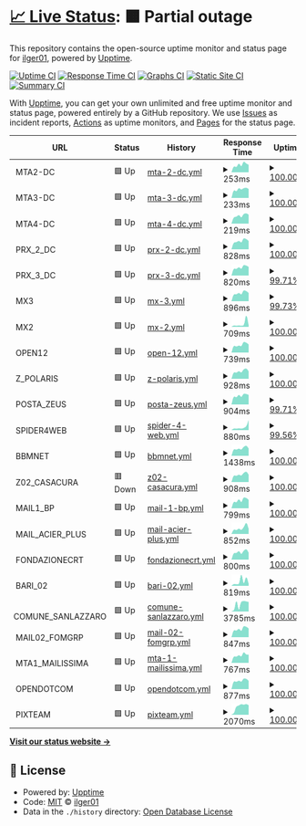 # [📈 Live Status](https://ilger01.github.io/Uptime): <!--live status--> **🟧 Partial outage**

This repository contains the open-source uptime monitor and status page for [ilger01](https://ilger01.github.io/Uptime), powered by [Upptime](https://github.com/upptime/upptime).

[![Uptime CI](https://github.com/ilger01/Uptime/workflows/Uptime%20CI/badge.svg)](https://github.com/ilger01/Uptime/actions?query=workflow%3A%22Uptime+CI%22)
[![Response Time CI](https://github.com/ilger01/Uptime/workflows/Response%20Time%20CI/badge.svg)](https://github.com/ilger01/Uptime/actions?query=workflow%3A%22Response+Time+CI%22)
[![Graphs CI](https://github.com/ilger01/Uptime/workflows/Graphs%20CI/badge.svg)](https://github.com/ilger01/Uptime/actions?query=workflow%3A%22Graphs+CI%22)
[![Static Site CI](https://github.com/ilger01/Uptime/workflows/Static%20Site%20CI/badge.svg)](https://github.com/ilger01/Uptime/actions?query=workflow%3A%22Static+Site+CI%22)
[![Summary CI](https://github.com/ilger01/Uptime/workflows/Summary%20CI/badge.svg)](https://github.com/ilger01/Uptime/actions?query=workflow%3A%22Summary+CI%22)

With [Upptime](https://upptime.js.org), you can get your own unlimited and free uptime monitor and status page, powered entirely by a GitHub repository. We use [Issues](https://github.com/ilger01/Uptime/issues) as incident reports, [Actions](https://github.com/ilger01/Uptime/actions) as uptime monitors, and [Pages](https://ilger01.github.io/Uptime) for the status page.

<!--start: status pages-->
<!-- This summary is generated by Upptime (https://github.com/upptime/upptime) -->
<!-- Do not edit this manually, your changes will be overwritten -->
<!-- prettier-ignore -->
| URL | Status | History | Response Time | Uptime |
| --- | ------ | ------- | ------------- | ------ |
| <img alt="" src="https://icons.duckduckgo.com/ip3/null.ico" height="13"> MTA2-DC | 🟩 Up | [mta-2-dc.yml](https://github.com/ilger01/Uptime/commits/HEAD/history/mta-2-dc.yml) | <details><summary><img alt="Response time graph" src="./graphs/mta-2-dc/response-time-week.png" height="20"> 253ms</summary><br><a href="https://ilger01.github.io/Uptime/history/mta-2-dc"><img alt="Response time 254" src="https://img.shields.io/endpoint?url=https%3A%2F%2Fraw.githubusercontent.com%2Filger01%2FUptime%2FHEAD%2Fapi%2Fmta-2-dc%2Fresponse-time.json"></a><br><a href="https://ilger01.github.io/Uptime/history/mta-2-dc"><img alt="24-hour response time 279" src="https://img.shields.io/endpoint?url=https%3A%2F%2Fraw.githubusercontent.com%2Filger01%2FUptime%2FHEAD%2Fapi%2Fmta-2-dc%2Fresponse-time-day.json"></a><br><a href="https://ilger01.github.io/Uptime/history/mta-2-dc"><img alt="7-day response time 253" src="https://img.shields.io/endpoint?url=https%3A%2F%2Fraw.githubusercontent.com%2Filger01%2FUptime%2FHEAD%2Fapi%2Fmta-2-dc%2Fresponse-time-week.json"></a><br><a href="https://ilger01.github.io/Uptime/history/mta-2-dc"><img alt="30-day response time 254" src="https://img.shields.io/endpoint?url=https%3A%2F%2Fraw.githubusercontent.com%2Filger01%2FUptime%2FHEAD%2Fapi%2Fmta-2-dc%2Fresponse-time-month.json"></a><br><a href="https://ilger01.github.io/Uptime/history/mta-2-dc"><img alt="1-year response time 254" src="https://img.shields.io/endpoint?url=https%3A%2F%2Fraw.githubusercontent.com%2Filger01%2FUptime%2FHEAD%2Fapi%2Fmta-2-dc%2Fresponse-time-year.json"></a></details> | <details><summary><a href="https://ilger01.github.io/Uptime/history/mta-2-dc">100.00%</a></summary><a href="https://ilger01.github.io/Uptime/history/mta-2-dc"><img alt="All-time uptime 100.00%" src="https://img.shields.io/endpoint?url=https%3A%2F%2Fraw.githubusercontent.com%2Filger01%2FUptime%2FHEAD%2Fapi%2Fmta-2-dc%2Fuptime.json"></a><br><a href="https://ilger01.github.io/Uptime/history/mta-2-dc"><img alt="24-hour uptime 100.00%" src="https://img.shields.io/endpoint?url=https%3A%2F%2Fraw.githubusercontent.com%2Filger01%2FUptime%2FHEAD%2Fapi%2Fmta-2-dc%2Fuptime-day.json"></a><br><a href="https://ilger01.github.io/Uptime/history/mta-2-dc"><img alt="7-day uptime 100.00%" src="https://img.shields.io/endpoint?url=https%3A%2F%2Fraw.githubusercontent.com%2Filger01%2FUptime%2FHEAD%2Fapi%2Fmta-2-dc%2Fuptime-week.json"></a><br><a href="https://ilger01.github.io/Uptime/history/mta-2-dc"><img alt="30-day uptime 100.00%" src="https://img.shields.io/endpoint?url=https%3A%2F%2Fraw.githubusercontent.com%2Filger01%2FUptime%2FHEAD%2Fapi%2Fmta-2-dc%2Fuptime-month.json"></a><br><a href="https://ilger01.github.io/Uptime/history/mta-2-dc"><img alt="1-year uptime 100.00%" src="https://img.shields.io/endpoint?url=https%3A%2F%2Fraw.githubusercontent.com%2Filger01%2FUptime%2FHEAD%2Fapi%2Fmta-2-dc%2Fuptime-year.json"></a></details>
| <img alt="" src="https://icons.duckduckgo.com/ip3/null.ico" height="13"> MTA3-DC | 🟩 Up | [mta-3-dc.yml](https://github.com/ilger01/Uptime/commits/HEAD/history/mta-3-dc.yml) | <details><summary><img alt="Response time graph" src="./graphs/mta-3-dc/response-time-week.png" height="20"> 233ms</summary><br><a href="https://ilger01.github.io/Uptime/history/mta-3-dc"><img alt="Response time 245" src="https://img.shields.io/endpoint?url=https%3A%2F%2Fraw.githubusercontent.com%2Filger01%2FUptime%2FHEAD%2Fapi%2Fmta-3-dc%2Fresponse-time.json"></a><br><a href="https://ilger01.github.io/Uptime/history/mta-3-dc"><img alt="24-hour response time 267" src="https://img.shields.io/endpoint?url=https%3A%2F%2Fraw.githubusercontent.com%2Filger01%2FUptime%2FHEAD%2Fapi%2Fmta-3-dc%2Fresponse-time-day.json"></a><br><a href="https://ilger01.github.io/Uptime/history/mta-3-dc"><img alt="7-day response time 233" src="https://img.shields.io/endpoint?url=https%3A%2F%2Fraw.githubusercontent.com%2Filger01%2FUptime%2FHEAD%2Fapi%2Fmta-3-dc%2Fresponse-time-week.json"></a><br><a href="https://ilger01.github.io/Uptime/history/mta-3-dc"><img alt="30-day response time 245" src="https://img.shields.io/endpoint?url=https%3A%2F%2Fraw.githubusercontent.com%2Filger01%2FUptime%2FHEAD%2Fapi%2Fmta-3-dc%2Fresponse-time-month.json"></a><br><a href="https://ilger01.github.io/Uptime/history/mta-3-dc"><img alt="1-year response time 245" src="https://img.shields.io/endpoint?url=https%3A%2F%2Fraw.githubusercontent.com%2Filger01%2FUptime%2FHEAD%2Fapi%2Fmta-3-dc%2Fresponse-time-year.json"></a></details> | <details><summary><a href="https://ilger01.github.io/Uptime/history/mta-3-dc">100.00%</a></summary><a href="https://ilger01.github.io/Uptime/history/mta-3-dc"><img alt="All-time uptime 100.00%" src="https://img.shields.io/endpoint?url=https%3A%2F%2Fraw.githubusercontent.com%2Filger01%2FUptime%2FHEAD%2Fapi%2Fmta-3-dc%2Fuptime.json"></a><br><a href="https://ilger01.github.io/Uptime/history/mta-3-dc"><img alt="24-hour uptime 100.00%" src="https://img.shields.io/endpoint?url=https%3A%2F%2Fraw.githubusercontent.com%2Filger01%2FUptime%2FHEAD%2Fapi%2Fmta-3-dc%2Fuptime-day.json"></a><br><a href="https://ilger01.github.io/Uptime/history/mta-3-dc"><img alt="7-day uptime 100.00%" src="https://img.shields.io/endpoint?url=https%3A%2F%2Fraw.githubusercontent.com%2Filger01%2FUptime%2FHEAD%2Fapi%2Fmta-3-dc%2Fuptime-week.json"></a><br><a href="https://ilger01.github.io/Uptime/history/mta-3-dc"><img alt="30-day uptime 100.00%" src="https://img.shields.io/endpoint?url=https%3A%2F%2Fraw.githubusercontent.com%2Filger01%2FUptime%2FHEAD%2Fapi%2Fmta-3-dc%2Fuptime-month.json"></a><br><a href="https://ilger01.github.io/Uptime/history/mta-3-dc"><img alt="1-year uptime 100.00%" src="https://img.shields.io/endpoint?url=https%3A%2F%2Fraw.githubusercontent.com%2Filger01%2FUptime%2FHEAD%2Fapi%2Fmta-3-dc%2Fuptime-year.json"></a></details>
| <img alt="" src="https://icons.duckduckgo.com/ip3/null.ico" height="13"> MTA4-DC | 🟩 Up | [mta-4-dc.yml](https://github.com/ilger01/Uptime/commits/HEAD/history/mta-4-dc.yml) | <details><summary><img alt="Response time graph" src="./graphs/mta-4-dc/response-time-week.png" height="20"> 219ms</summary><br><a href="https://ilger01.github.io/Uptime/history/mta-4-dc"><img alt="Response time 228" src="https://img.shields.io/endpoint?url=https%3A%2F%2Fraw.githubusercontent.com%2Filger01%2FUptime%2FHEAD%2Fapi%2Fmta-4-dc%2Fresponse-time.json"></a><br><a href="https://ilger01.github.io/Uptime/history/mta-4-dc"><img alt="24-hour response time 223" src="https://img.shields.io/endpoint?url=https%3A%2F%2Fraw.githubusercontent.com%2Filger01%2FUptime%2FHEAD%2Fapi%2Fmta-4-dc%2Fresponse-time-day.json"></a><br><a href="https://ilger01.github.io/Uptime/history/mta-4-dc"><img alt="7-day response time 219" src="https://img.shields.io/endpoint?url=https%3A%2F%2Fraw.githubusercontent.com%2Filger01%2FUptime%2FHEAD%2Fapi%2Fmta-4-dc%2Fresponse-time-week.json"></a><br><a href="https://ilger01.github.io/Uptime/history/mta-4-dc"><img alt="30-day response time 228" src="https://img.shields.io/endpoint?url=https%3A%2F%2Fraw.githubusercontent.com%2Filger01%2FUptime%2FHEAD%2Fapi%2Fmta-4-dc%2Fresponse-time-month.json"></a><br><a href="https://ilger01.github.io/Uptime/history/mta-4-dc"><img alt="1-year response time 228" src="https://img.shields.io/endpoint?url=https%3A%2F%2Fraw.githubusercontent.com%2Filger01%2FUptime%2FHEAD%2Fapi%2Fmta-4-dc%2Fresponse-time-year.json"></a></details> | <details><summary><a href="https://ilger01.github.io/Uptime/history/mta-4-dc">100.00%</a></summary><a href="https://ilger01.github.io/Uptime/history/mta-4-dc"><img alt="All-time uptime 100.00%" src="https://img.shields.io/endpoint?url=https%3A%2F%2Fraw.githubusercontent.com%2Filger01%2FUptime%2FHEAD%2Fapi%2Fmta-4-dc%2Fuptime.json"></a><br><a href="https://ilger01.github.io/Uptime/history/mta-4-dc"><img alt="24-hour uptime 100.00%" src="https://img.shields.io/endpoint?url=https%3A%2F%2Fraw.githubusercontent.com%2Filger01%2FUptime%2FHEAD%2Fapi%2Fmta-4-dc%2Fuptime-day.json"></a><br><a href="https://ilger01.github.io/Uptime/history/mta-4-dc"><img alt="7-day uptime 100.00%" src="https://img.shields.io/endpoint?url=https%3A%2F%2Fraw.githubusercontent.com%2Filger01%2FUptime%2FHEAD%2Fapi%2Fmta-4-dc%2Fuptime-week.json"></a><br><a href="https://ilger01.github.io/Uptime/history/mta-4-dc"><img alt="30-day uptime 100.00%" src="https://img.shields.io/endpoint?url=https%3A%2F%2Fraw.githubusercontent.com%2Filger01%2FUptime%2FHEAD%2Fapi%2Fmta-4-dc%2Fuptime-month.json"></a><br><a href="https://ilger01.github.io/Uptime/history/mta-4-dc"><img alt="1-year uptime 100.00%" src="https://img.shields.io/endpoint?url=https%3A%2F%2Fraw.githubusercontent.com%2Filger01%2FUptime%2FHEAD%2Fapi%2Fmta-4-dc%2Fuptime-year.json"></a></details>
| <img alt="" src="https://icons.duckduckgo.com/ip3/null.ico" height="13"> PRX_2_DC | 🟩 Up | [prx-2-dc.yml](https://github.com/ilger01/Uptime/commits/HEAD/history/prx-2-dc.yml) | <details><summary><img alt="Response time graph" src="./graphs/prx-2-dc/response-time-week.png" height="20"> 828ms</summary><br><a href="https://ilger01.github.io/Uptime/history/prx-2-dc"><img alt="Response time 835" src="https://img.shields.io/endpoint?url=https%3A%2F%2Fraw.githubusercontent.com%2Filger01%2FUptime%2FHEAD%2Fapi%2Fprx-2-dc%2Fresponse-time.json"></a><br><a href="https://ilger01.github.io/Uptime/history/prx-2-dc"><img alt="24-hour response time 848" src="https://img.shields.io/endpoint?url=https%3A%2F%2Fraw.githubusercontent.com%2Filger01%2FUptime%2FHEAD%2Fapi%2Fprx-2-dc%2Fresponse-time-day.json"></a><br><a href="https://ilger01.github.io/Uptime/history/prx-2-dc"><img alt="7-day response time 828" src="https://img.shields.io/endpoint?url=https%3A%2F%2Fraw.githubusercontent.com%2Filger01%2FUptime%2FHEAD%2Fapi%2Fprx-2-dc%2Fresponse-time-week.json"></a><br><a href="https://ilger01.github.io/Uptime/history/prx-2-dc"><img alt="30-day response time 835" src="https://img.shields.io/endpoint?url=https%3A%2F%2Fraw.githubusercontent.com%2Filger01%2FUptime%2FHEAD%2Fapi%2Fprx-2-dc%2Fresponse-time-month.json"></a><br><a href="https://ilger01.github.io/Uptime/history/prx-2-dc"><img alt="1-year response time 835" src="https://img.shields.io/endpoint?url=https%3A%2F%2Fraw.githubusercontent.com%2Filger01%2FUptime%2FHEAD%2Fapi%2Fprx-2-dc%2Fresponse-time-year.json"></a></details> | <details><summary><a href="https://ilger01.github.io/Uptime/history/prx-2-dc">100.00%</a></summary><a href="https://ilger01.github.io/Uptime/history/prx-2-dc"><img alt="All-time uptime 100.00%" src="https://img.shields.io/endpoint?url=https%3A%2F%2Fraw.githubusercontent.com%2Filger01%2FUptime%2FHEAD%2Fapi%2Fprx-2-dc%2Fuptime.json"></a><br><a href="https://ilger01.github.io/Uptime/history/prx-2-dc"><img alt="24-hour uptime 100.00%" src="https://img.shields.io/endpoint?url=https%3A%2F%2Fraw.githubusercontent.com%2Filger01%2FUptime%2FHEAD%2Fapi%2Fprx-2-dc%2Fuptime-day.json"></a><br><a href="https://ilger01.github.io/Uptime/history/prx-2-dc"><img alt="7-day uptime 100.00%" src="https://img.shields.io/endpoint?url=https%3A%2F%2Fraw.githubusercontent.com%2Filger01%2FUptime%2FHEAD%2Fapi%2Fprx-2-dc%2Fuptime-week.json"></a><br><a href="https://ilger01.github.io/Uptime/history/prx-2-dc"><img alt="30-day uptime 100.00%" src="https://img.shields.io/endpoint?url=https%3A%2F%2Fraw.githubusercontent.com%2Filger01%2FUptime%2FHEAD%2Fapi%2Fprx-2-dc%2Fuptime-month.json"></a><br><a href="https://ilger01.github.io/Uptime/history/prx-2-dc"><img alt="1-year uptime 100.00%" src="https://img.shields.io/endpoint?url=https%3A%2F%2Fraw.githubusercontent.com%2Filger01%2FUptime%2FHEAD%2Fapi%2Fprx-2-dc%2Fuptime-year.json"></a></details>
| <img alt="" src="https://icons.duckduckgo.com/ip3/null.ico" height="13"> PRX_3_DC | 🟩 Up | [prx-3-dc.yml](https://github.com/ilger01/Uptime/commits/HEAD/history/prx-3-dc.yml) | <details><summary><img alt="Response time graph" src="./graphs/prx-3-dc/response-time-week.png" height="20"> 820ms</summary><br><a href="https://ilger01.github.io/Uptime/history/prx-3-dc"><img alt="Response time 824" src="https://img.shields.io/endpoint?url=https%3A%2F%2Fraw.githubusercontent.com%2Filger01%2FUptime%2FHEAD%2Fapi%2Fprx-3-dc%2Fresponse-time.json"></a><br><a href="https://ilger01.github.io/Uptime/history/prx-3-dc"><img alt="24-hour response time 843" src="https://img.shields.io/endpoint?url=https%3A%2F%2Fraw.githubusercontent.com%2Filger01%2FUptime%2FHEAD%2Fapi%2Fprx-3-dc%2Fresponse-time-day.json"></a><br><a href="https://ilger01.github.io/Uptime/history/prx-3-dc"><img alt="7-day response time 820" src="https://img.shields.io/endpoint?url=https%3A%2F%2Fraw.githubusercontent.com%2Filger01%2FUptime%2FHEAD%2Fapi%2Fprx-3-dc%2Fresponse-time-week.json"></a><br><a href="https://ilger01.github.io/Uptime/history/prx-3-dc"><img alt="30-day response time 824" src="https://img.shields.io/endpoint?url=https%3A%2F%2Fraw.githubusercontent.com%2Filger01%2FUptime%2FHEAD%2Fapi%2Fprx-3-dc%2Fresponse-time-month.json"></a><br><a href="https://ilger01.github.io/Uptime/history/prx-3-dc"><img alt="1-year response time 824" src="https://img.shields.io/endpoint?url=https%3A%2F%2Fraw.githubusercontent.com%2Filger01%2FUptime%2FHEAD%2Fapi%2Fprx-3-dc%2Fresponse-time-year.json"></a></details> | <details><summary><a href="https://ilger01.github.io/Uptime/history/prx-3-dc">99.71%</a></summary><a href="https://ilger01.github.io/Uptime/history/prx-3-dc"><img alt="All-time uptime 99.77%" src="https://img.shields.io/endpoint?url=https%3A%2F%2Fraw.githubusercontent.com%2Filger01%2FUptime%2FHEAD%2Fapi%2Fprx-3-dc%2Fuptime.json"></a><br><a href="https://ilger01.github.io/Uptime/history/prx-3-dc"><img alt="24-hour uptime 100.00%" src="https://img.shields.io/endpoint?url=https%3A%2F%2Fraw.githubusercontent.com%2Filger01%2FUptime%2FHEAD%2Fapi%2Fprx-3-dc%2Fuptime-day.json"></a><br><a href="https://ilger01.github.io/Uptime/history/prx-3-dc"><img alt="7-day uptime 99.71%" src="https://img.shields.io/endpoint?url=https%3A%2F%2Fraw.githubusercontent.com%2Filger01%2FUptime%2FHEAD%2Fapi%2Fprx-3-dc%2Fuptime-week.json"></a><br><a href="https://ilger01.github.io/Uptime/history/prx-3-dc"><img alt="30-day uptime 99.77%" src="https://img.shields.io/endpoint?url=https%3A%2F%2Fraw.githubusercontent.com%2Filger01%2FUptime%2FHEAD%2Fapi%2Fprx-3-dc%2Fuptime-month.json"></a><br><a href="https://ilger01.github.io/Uptime/history/prx-3-dc"><img alt="1-year uptime 99.77%" src="https://img.shields.io/endpoint?url=https%3A%2F%2Fraw.githubusercontent.com%2Filger01%2FUptime%2FHEAD%2Fapi%2Fprx-3-dc%2Fuptime-year.json"></a></details>
| <img alt="" src="https://icons.duckduckgo.com/ip3/null.ico" height="13"> MX3 | 🟩 Up | [mx-3.yml](https://github.com/ilger01/Uptime/commits/HEAD/history/mx-3.yml) | <details><summary><img alt="Response time graph" src="./graphs/mx-3/response-time-week.png" height="20"> 896ms</summary><br><a href="https://ilger01.github.io/Uptime/history/mx-3"><img alt="Response time 864" src="https://img.shields.io/endpoint?url=https%3A%2F%2Fraw.githubusercontent.com%2Filger01%2FUptime%2FHEAD%2Fapi%2Fmx-3%2Fresponse-time.json"></a><br><a href="https://ilger01.github.io/Uptime/history/mx-3"><img alt="24-hour response time 864" src="https://img.shields.io/endpoint?url=https%3A%2F%2Fraw.githubusercontent.com%2Filger01%2FUptime%2FHEAD%2Fapi%2Fmx-3%2Fresponse-time-day.json"></a><br><a href="https://ilger01.github.io/Uptime/history/mx-3"><img alt="7-day response time 896" src="https://img.shields.io/endpoint?url=https%3A%2F%2Fraw.githubusercontent.com%2Filger01%2FUptime%2FHEAD%2Fapi%2Fmx-3%2Fresponse-time-week.json"></a><br><a href="https://ilger01.github.io/Uptime/history/mx-3"><img alt="30-day response time 864" src="https://img.shields.io/endpoint?url=https%3A%2F%2Fraw.githubusercontent.com%2Filger01%2FUptime%2FHEAD%2Fapi%2Fmx-3%2Fresponse-time-month.json"></a><br><a href="https://ilger01.github.io/Uptime/history/mx-3"><img alt="1-year response time 864" src="https://img.shields.io/endpoint?url=https%3A%2F%2Fraw.githubusercontent.com%2Filger01%2FUptime%2FHEAD%2Fapi%2Fmx-3%2Fresponse-time-year.json"></a></details> | <details><summary><a href="https://ilger01.github.io/Uptime/history/mx-3">99.73%</a></summary><a href="https://ilger01.github.io/Uptime/history/mx-3"><img alt="All-time uptime 99.78%" src="https://img.shields.io/endpoint?url=https%3A%2F%2Fraw.githubusercontent.com%2Filger01%2FUptime%2FHEAD%2Fapi%2Fmx-3%2Fuptime.json"></a><br><a href="https://ilger01.github.io/Uptime/history/mx-3"><img alt="24-hour uptime 100.00%" src="https://img.shields.io/endpoint?url=https%3A%2F%2Fraw.githubusercontent.com%2Filger01%2FUptime%2FHEAD%2Fapi%2Fmx-3%2Fuptime-day.json"></a><br><a href="https://ilger01.github.io/Uptime/history/mx-3"><img alt="7-day uptime 99.73%" src="https://img.shields.io/endpoint?url=https%3A%2F%2Fraw.githubusercontent.com%2Filger01%2FUptime%2FHEAD%2Fapi%2Fmx-3%2Fuptime-week.json"></a><br><a href="https://ilger01.github.io/Uptime/history/mx-3"><img alt="30-day uptime 99.78%" src="https://img.shields.io/endpoint?url=https%3A%2F%2Fraw.githubusercontent.com%2Filger01%2FUptime%2FHEAD%2Fapi%2Fmx-3%2Fuptime-month.json"></a><br><a href="https://ilger01.github.io/Uptime/history/mx-3"><img alt="1-year uptime 99.78%" src="https://img.shields.io/endpoint?url=https%3A%2F%2Fraw.githubusercontent.com%2Filger01%2FUptime%2FHEAD%2Fapi%2Fmx-3%2Fuptime-year.json"></a></details>
| <img alt="" src="https://icons.duckduckgo.com/ip3/null.ico" height="13"> MX2 | 🟩 Up | [mx-2.yml](https://github.com/ilger01/Uptime/commits/HEAD/history/mx-2.yml) | <details><summary><img alt="Response time graph" src="./graphs/mx-2/response-time-week.png" height="20"> 709ms</summary><br><a href="https://ilger01.github.io/Uptime/history/mx-2"><img alt="Response time 1018" src="https://img.shields.io/endpoint?url=https%3A%2F%2Fraw.githubusercontent.com%2Filger01%2FUptime%2FHEAD%2Fapi%2Fmx-2%2Fresponse-time.json"></a><br><a href="https://ilger01.github.io/Uptime/history/mx-2"><img alt="24-hour response time 682" src="https://img.shields.io/endpoint?url=https%3A%2F%2Fraw.githubusercontent.com%2Filger01%2FUptime%2FHEAD%2Fapi%2Fmx-2%2Fresponse-time-day.json"></a><br><a href="https://ilger01.github.io/Uptime/history/mx-2"><img alt="7-day response time 709" src="https://img.shields.io/endpoint?url=https%3A%2F%2Fraw.githubusercontent.com%2Filger01%2FUptime%2FHEAD%2Fapi%2Fmx-2%2Fresponse-time-week.json"></a><br><a href="https://ilger01.github.io/Uptime/history/mx-2"><img alt="30-day response time 1018" src="https://img.shields.io/endpoint?url=https%3A%2F%2Fraw.githubusercontent.com%2Filger01%2FUptime%2FHEAD%2Fapi%2Fmx-2%2Fresponse-time-month.json"></a><br><a href="https://ilger01.github.io/Uptime/history/mx-2"><img alt="1-year response time 1018" src="https://img.shields.io/endpoint?url=https%3A%2F%2Fraw.githubusercontent.com%2Filger01%2FUptime%2FHEAD%2Fapi%2Fmx-2%2Fresponse-time-year.json"></a></details> | <details><summary><a href="https://ilger01.github.io/Uptime/history/mx-2">100.00%</a></summary><a href="https://ilger01.github.io/Uptime/history/mx-2"><img alt="All-time uptime 100.00%" src="https://img.shields.io/endpoint?url=https%3A%2F%2Fraw.githubusercontent.com%2Filger01%2FUptime%2FHEAD%2Fapi%2Fmx-2%2Fuptime.json"></a><br><a href="https://ilger01.github.io/Uptime/history/mx-2"><img alt="24-hour uptime 100.00%" src="https://img.shields.io/endpoint?url=https%3A%2F%2Fraw.githubusercontent.com%2Filger01%2FUptime%2FHEAD%2Fapi%2Fmx-2%2Fuptime-day.json"></a><br><a href="https://ilger01.github.io/Uptime/history/mx-2"><img alt="7-day uptime 100.00%" src="https://img.shields.io/endpoint?url=https%3A%2F%2Fraw.githubusercontent.com%2Filger01%2FUptime%2FHEAD%2Fapi%2Fmx-2%2Fuptime-week.json"></a><br><a href="https://ilger01.github.io/Uptime/history/mx-2"><img alt="30-day uptime 100.00%" src="https://img.shields.io/endpoint?url=https%3A%2F%2Fraw.githubusercontent.com%2Filger01%2FUptime%2FHEAD%2Fapi%2Fmx-2%2Fuptime-month.json"></a><br><a href="https://ilger01.github.io/Uptime/history/mx-2"><img alt="1-year uptime 100.00%" src="https://img.shields.io/endpoint?url=https%3A%2F%2Fraw.githubusercontent.com%2Filger01%2FUptime%2FHEAD%2Fapi%2Fmx-2%2Fuptime-year.json"></a></details>
| <img alt="" src="https://icons.duckduckgo.com/ip3/null.ico" height="13"> OPEN12 | 🟩 Up | [open-12.yml](https://github.com/ilger01/Uptime/commits/HEAD/history/open-12.yml) | <details><summary><img alt="Response time graph" src="./graphs/open-12/response-time-week.png" height="20"> 739ms</summary><br><a href="https://ilger01.github.io/Uptime/history/open-12"><img alt="Response time 759" src="https://img.shields.io/endpoint?url=https%3A%2F%2Fraw.githubusercontent.com%2Filger01%2FUptime%2FHEAD%2Fapi%2Fopen-12%2Fresponse-time.json"></a><br><a href="https://ilger01.github.io/Uptime/history/open-12"><img alt="24-hour response time 863" src="https://img.shields.io/endpoint?url=https%3A%2F%2Fraw.githubusercontent.com%2Filger01%2FUptime%2FHEAD%2Fapi%2Fopen-12%2Fresponse-time-day.json"></a><br><a href="https://ilger01.github.io/Uptime/history/open-12"><img alt="7-day response time 739" src="https://img.shields.io/endpoint?url=https%3A%2F%2Fraw.githubusercontent.com%2Filger01%2FUptime%2FHEAD%2Fapi%2Fopen-12%2Fresponse-time-week.json"></a><br><a href="https://ilger01.github.io/Uptime/history/open-12"><img alt="30-day response time 759" src="https://img.shields.io/endpoint?url=https%3A%2F%2Fraw.githubusercontent.com%2Filger01%2FUptime%2FHEAD%2Fapi%2Fopen-12%2Fresponse-time-month.json"></a><br><a href="https://ilger01.github.io/Uptime/history/open-12"><img alt="1-year response time 759" src="https://img.shields.io/endpoint?url=https%3A%2F%2Fraw.githubusercontent.com%2Filger01%2FUptime%2FHEAD%2Fapi%2Fopen-12%2Fresponse-time-year.json"></a></details> | <details><summary><a href="https://ilger01.github.io/Uptime/history/open-12">100.00%</a></summary><a href="https://ilger01.github.io/Uptime/history/open-12"><img alt="All-time uptime 100.00%" src="https://img.shields.io/endpoint?url=https%3A%2F%2Fraw.githubusercontent.com%2Filger01%2FUptime%2FHEAD%2Fapi%2Fopen-12%2Fuptime.json"></a><br><a href="https://ilger01.github.io/Uptime/history/open-12"><img alt="24-hour uptime 100.00%" src="https://img.shields.io/endpoint?url=https%3A%2F%2Fraw.githubusercontent.com%2Filger01%2FUptime%2FHEAD%2Fapi%2Fopen-12%2Fuptime-day.json"></a><br><a href="https://ilger01.github.io/Uptime/history/open-12"><img alt="7-day uptime 100.00%" src="https://img.shields.io/endpoint?url=https%3A%2F%2Fraw.githubusercontent.com%2Filger01%2FUptime%2FHEAD%2Fapi%2Fopen-12%2Fuptime-week.json"></a><br><a href="https://ilger01.github.io/Uptime/history/open-12"><img alt="30-day uptime 100.00%" src="https://img.shields.io/endpoint?url=https%3A%2F%2Fraw.githubusercontent.com%2Filger01%2FUptime%2FHEAD%2Fapi%2Fopen-12%2Fuptime-month.json"></a><br><a href="https://ilger01.github.io/Uptime/history/open-12"><img alt="1-year uptime 100.00%" src="https://img.shields.io/endpoint?url=https%3A%2F%2Fraw.githubusercontent.com%2Filger01%2FUptime%2FHEAD%2Fapi%2Fopen-12%2Fuptime-year.json"></a></details>
| <img alt="" src="https://icons.duckduckgo.com/ip3/null.ico" height="13"> Z_POLARIS | 🟩 Up | [z-polaris.yml](https://github.com/ilger01/Uptime/commits/HEAD/history/z-polaris.yml) | <details><summary><img alt="Response time graph" src="./graphs/z-polaris/response-time-week.png" height="20"> 928ms</summary><br><a href="https://ilger01.github.io/Uptime/history/z-polaris"><img alt="Response time 915" src="https://img.shields.io/endpoint?url=https%3A%2F%2Fraw.githubusercontent.com%2Filger01%2FUptime%2FHEAD%2Fapi%2Fz-polaris%2Fresponse-time.json"></a><br><a href="https://ilger01.github.io/Uptime/history/z-polaris"><img alt="24-hour response time 1094" src="https://img.shields.io/endpoint?url=https%3A%2F%2Fraw.githubusercontent.com%2Filger01%2FUptime%2FHEAD%2Fapi%2Fz-polaris%2Fresponse-time-day.json"></a><br><a href="https://ilger01.github.io/Uptime/history/z-polaris"><img alt="7-day response time 928" src="https://img.shields.io/endpoint?url=https%3A%2F%2Fraw.githubusercontent.com%2Filger01%2FUptime%2FHEAD%2Fapi%2Fz-polaris%2Fresponse-time-week.json"></a><br><a href="https://ilger01.github.io/Uptime/history/z-polaris"><img alt="30-day response time 915" src="https://img.shields.io/endpoint?url=https%3A%2F%2Fraw.githubusercontent.com%2Filger01%2FUptime%2FHEAD%2Fapi%2Fz-polaris%2Fresponse-time-month.json"></a><br><a href="https://ilger01.github.io/Uptime/history/z-polaris"><img alt="1-year response time 915" src="https://img.shields.io/endpoint?url=https%3A%2F%2Fraw.githubusercontent.com%2Filger01%2FUptime%2FHEAD%2Fapi%2Fz-polaris%2Fresponse-time-year.json"></a></details> | <details><summary><a href="https://ilger01.github.io/Uptime/history/z-polaris">100.00%</a></summary><a href="https://ilger01.github.io/Uptime/history/z-polaris"><img alt="All-time uptime 100.00%" src="https://img.shields.io/endpoint?url=https%3A%2F%2Fraw.githubusercontent.com%2Filger01%2FUptime%2FHEAD%2Fapi%2Fz-polaris%2Fuptime.json"></a><br><a href="https://ilger01.github.io/Uptime/history/z-polaris"><img alt="24-hour uptime 100.00%" src="https://img.shields.io/endpoint?url=https%3A%2F%2Fraw.githubusercontent.com%2Filger01%2FUptime%2FHEAD%2Fapi%2Fz-polaris%2Fuptime-day.json"></a><br><a href="https://ilger01.github.io/Uptime/history/z-polaris"><img alt="7-day uptime 100.00%" src="https://img.shields.io/endpoint?url=https%3A%2F%2Fraw.githubusercontent.com%2Filger01%2FUptime%2FHEAD%2Fapi%2Fz-polaris%2Fuptime-week.json"></a><br><a href="https://ilger01.github.io/Uptime/history/z-polaris"><img alt="30-day uptime 100.00%" src="https://img.shields.io/endpoint?url=https%3A%2F%2Fraw.githubusercontent.com%2Filger01%2FUptime%2FHEAD%2Fapi%2Fz-polaris%2Fuptime-month.json"></a><br><a href="https://ilger01.github.io/Uptime/history/z-polaris"><img alt="1-year uptime 100.00%" src="https://img.shields.io/endpoint?url=https%3A%2F%2Fraw.githubusercontent.com%2Filger01%2FUptime%2FHEAD%2Fapi%2Fz-polaris%2Fuptime-year.json"></a></details>
| <img alt="" src="https://icons.duckduckgo.com/ip3/null.ico" height="13"> POSTA_ZEUS | 🟩 Up | [posta-zeus.yml](https://github.com/ilger01/Uptime/commits/HEAD/history/posta-zeus.yml) | <details><summary><img alt="Response time graph" src="./graphs/posta-zeus/response-time-week.png" height="20"> 904ms</summary><br><a href="https://ilger01.github.io/Uptime/history/posta-zeus"><img alt="Response time 904" src="https://img.shields.io/endpoint?url=https%3A%2F%2Fraw.githubusercontent.com%2Filger01%2FUptime%2FHEAD%2Fapi%2Fposta-zeus%2Fresponse-time.json"></a><br><a href="https://ilger01.github.io/Uptime/history/posta-zeus"><img alt="24-hour response time 962" src="https://img.shields.io/endpoint?url=https%3A%2F%2Fraw.githubusercontent.com%2Filger01%2FUptime%2FHEAD%2Fapi%2Fposta-zeus%2Fresponse-time-day.json"></a><br><a href="https://ilger01.github.io/Uptime/history/posta-zeus"><img alt="7-day response time 904" src="https://img.shields.io/endpoint?url=https%3A%2F%2Fraw.githubusercontent.com%2Filger01%2FUptime%2FHEAD%2Fapi%2Fposta-zeus%2Fresponse-time-week.json"></a><br><a href="https://ilger01.github.io/Uptime/history/posta-zeus"><img alt="30-day response time 904" src="https://img.shields.io/endpoint?url=https%3A%2F%2Fraw.githubusercontent.com%2Filger01%2FUptime%2FHEAD%2Fapi%2Fposta-zeus%2Fresponse-time-month.json"></a><br><a href="https://ilger01.github.io/Uptime/history/posta-zeus"><img alt="1-year response time 904" src="https://img.shields.io/endpoint?url=https%3A%2F%2Fraw.githubusercontent.com%2Filger01%2FUptime%2FHEAD%2Fapi%2Fposta-zeus%2Fresponse-time-year.json"></a></details> | <details><summary><a href="https://ilger01.github.io/Uptime/history/posta-zeus">99.71%</a></summary><a href="https://ilger01.github.io/Uptime/history/posta-zeus"><img alt="All-time uptime 99.76%" src="https://img.shields.io/endpoint?url=https%3A%2F%2Fraw.githubusercontent.com%2Filger01%2FUptime%2FHEAD%2Fapi%2Fposta-zeus%2Fuptime.json"></a><br><a href="https://ilger01.github.io/Uptime/history/posta-zeus"><img alt="24-hour uptime 98.05%" src="https://img.shields.io/endpoint?url=https%3A%2F%2Fraw.githubusercontent.com%2Filger01%2FUptime%2FHEAD%2Fapi%2Fposta-zeus%2Fuptime-day.json"></a><br><a href="https://ilger01.github.io/Uptime/history/posta-zeus"><img alt="7-day uptime 99.71%" src="https://img.shields.io/endpoint?url=https%3A%2F%2Fraw.githubusercontent.com%2Filger01%2FUptime%2FHEAD%2Fapi%2Fposta-zeus%2Fuptime-week.json"></a><br><a href="https://ilger01.github.io/Uptime/history/posta-zeus"><img alt="30-day uptime 99.76%" src="https://img.shields.io/endpoint?url=https%3A%2F%2Fraw.githubusercontent.com%2Filger01%2FUptime%2FHEAD%2Fapi%2Fposta-zeus%2Fuptime-month.json"></a><br><a href="https://ilger01.github.io/Uptime/history/posta-zeus"><img alt="1-year uptime 99.76%" src="https://img.shields.io/endpoint?url=https%3A%2F%2Fraw.githubusercontent.com%2Filger01%2FUptime%2FHEAD%2Fapi%2Fposta-zeus%2Fuptime-year.json"></a></details>
| <img alt="" src="https://icons.duckduckgo.com/ip3/null.ico" height="13"> SPIDER4WEB | 🟩 Up | [spider-4-web.yml](https://github.com/ilger01/Uptime/commits/HEAD/history/spider-4-web.yml) | <details><summary><img alt="Response time graph" src="./graphs/spider-4-web/response-time-week.png" height="20"> 880ms</summary><br><a href="https://ilger01.github.io/Uptime/history/spider-4-web"><img alt="Response time 1194" src="https://img.shields.io/endpoint?url=https%3A%2F%2Fraw.githubusercontent.com%2Filger01%2FUptime%2FHEAD%2Fapi%2Fspider-4-web%2Fresponse-time.json"></a><br><a href="https://ilger01.github.io/Uptime/history/spider-4-web"><img alt="24-hour response time 838" src="https://img.shields.io/endpoint?url=https%3A%2F%2Fraw.githubusercontent.com%2Filger01%2FUptime%2FHEAD%2Fapi%2Fspider-4-web%2Fresponse-time-day.json"></a><br><a href="https://ilger01.github.io/Uptime/history/spider-4-web"><img alt="7-day response time 880" src="https://img.shields.io/endpoint?url=https%3A%2F%2Fraw.githubusercontent.com%2Filger01%2FUptime%2FHEAD%2Fapi%2Fspider-4-web%2Fresponse-time-week.json"></a><br><a href="https://ilger01.github.io/Uptime/history/spider-4-web"><img alt="30-day response time 1194" src="https://img.shields.io/endpoint?url=https%3A%2F%2Fraw.githubusercontent.com%2Filger01%2FUptime%2FHEAD%2Fapi%2Fspider-4-web%2Fresponse-time-month.json"></a><br><a href="https://ilger01.github.io/Uptime/history/spider-4-web"><img alt="1-year response time 1194" src="https://img.shields.io/endpoint?url=https%3A%2F%2Fraw.githubusercontent.com%2Filger01%2FUptime%2FHEAD%2Fapi%2Fspider-4-web%2Fresponse-time-year.json"></a></details> | <details><summary><a href="https://ilger01.github.io/Uptime/history/spider-4-web">99.56%</a></summary><a href="https://ilger01.github.io/Uptime/history/spider-4-web"><img alt="All-time uptime 99.65%" src="https://img.shields.io/endpoint?url=https%3A%2F%2Fraw.githubusercontent.com%2Filger01%2FUptime%2FHEAD%2Fapi%2Fspider-4-web%2Fuptime.json"></a><br><a href="https://ilger01.github.io/Uptime/history/spider-4-web"><img alt="24-hour uptime 100.00%" src="https://img.shields.io/endpoint?url=https%3A%2F%2Fraw.githubusercontent.com%2Filger01%2FUptime%2FHEAD%2Fapi%2Fspider-4-web%2Fuptime-day.json"></a><br><a href="https://ilger01.github.io/Uptime/history/spider-4-web"><img alt="7-day uptime 99.56%" src="https://img.shields.io/endpoint?url=https%3A%2F%2Fraw.githubusercontent.com%2Filger01%2FUptime%2FHEAD%2Fapi%2Fspider-4-web%2Fuptime-week.json"></a><br><a href="https://ilger01.github.io/Uptime/history/spider-4-web"><img alt="30-day uptime 99.65%" src="https://img.shields.io/endpoint?url=https%3A%2F%2Fraw.githubusercontent.com%2Filger01%2FUptime%2FHEAD%2Fapi%2Fspider-4-web%2Fuptime-month.json"></a><br><a href="https://ilger01.github.io/Uptime/history/spider-4-web"><img alt="1-year uptime 99.65%" src="https://img.shields.io/endpoint?url=https%3A%2F%2Fraw.githubusercontent.com%2Filger01%2FUptime%2FHEAD%2Fapi%2Fspider-4-web%2Fuptime-year.json"></a></details>
| <img alt="" src="https://icons.duckduckgo.com/ip3/null.ico" height="13"> BBMNET | 🟩 Up | [bbmnet.yml](https://github.com/ilger01/Uptime/commits/HEAD/history/bbmnet.yml) | <details><summary><img alt="Response time graph" src="./graphs/bbmnet/response-time-week.png" height="20"> 1438ms</summary><br><a href="https://ilger01.github.io/Uptime/history/bbmnet"><img alt="Response time 1140" src="https://img.shields.io/endpoint?url=https%3A%2F%2Fraw.githubusercontent.com%2Filger01%2FUptime%2FHEAD%2Fapi%2Fbbmnet%2Fresponse-time.json"></a><br><a href="https://ilger01.github.io/Uptime/history/bbmnet"><img alt="24-hour response time 876" src="https://img.shields.io/endpoint?url=https%3A%2F%2Fraw.githubusercontent.com%2Filger01%2FUptime%2FHEAD%2Fapi%2Fbbmnet%2Fresponse-time-day.json"></a><br><a href="https://ilger01.github.io/Uptime/history/bbmnet"><img alt="7-day response time 1438" src="https://img.shields.io/endpoint?url=https%3A%2F%2Fraw.githubusercontent.com%2Filger01%2FUptime%2FHEAD%2Fapi%2Fbbmnet%2Fresponse-time-week.json"></a><br><a href="https://ilger01.github.io/Uptime/history/bbmnet"><img alt="30-day response time 1140" src="https://img.shields.io/endpoint?url=https%3A%2F%2Fraw.githubusercontent.com%2Filger01%2FUptime%2FHEAD%2Fapi%2Fbbmnet%2Fresponse-time-month.json"></a><br><a href="https://ilger01.github.io/Uptime/history/bbmnet"><img alt="1-year response time 1140" src="https://img.shields.io/endpoint?url=https%3A%2F%2Fraw.githubusercontent.com%2Filger01%2FUptime%2FHEAD%2Fapi%2Fbbmnet%2Fresponse-time-year.json"></a></details> | <details><summary><a href="https://ilger01.github.io/Uptime/history/bbmnet">100.00%</a></summary><a href="https://ilger01.github.io/Uptime/history/bbmnet"><img alt="All-time uptime 100.00%" src="https://img.shields.io/endpoint?url=https%3A%2F%2Fraw.githubusercontent.com%2Filger01%2FUptime%2FHEAD%2Fapi%2Fbbmnet%2Fuptime.json"></a><br><a href="https://ilger01.github.io/Uptime/history/bbmnet"><img alt="24-hour uptime 100.00%" src="https://img.shields.io/endpoint?url=https%3A%2F%2Fraw.githubusercontent.com%2Filger01%2FUptime%2FHEAD%2Fapi%2Fbbmnet%2Fuptime-day.json"></a><br><a href="https://ilger01.github.io/Uptime/history/bbmnet"><img alt="7-day uptime 100.00%" src="https://img.shields.io/endpoint?url=https%3A%2F%2Fraw.githubusercontent.com%2Filger01%2FUptime%2FHEAD%2Fapi%2Fbbmnet%2Fuptime-week.json"></a><br><a href="https://ilger01.github.io/Uptime/history/bbmnet"><img alt="30-day uptime 100.00%" src="https://img.shields.io/endpoint?url=https%3A%2F%2Fraw.githubusercontent.com%2Filger01%2FUptime%2FHEAD%2Fapi%2Fbbmnet%2Fuptime-month.json"></a><br><a href="https://ilger01.github.io/Uptime/history/bbmnet"><img alt="1-year uptime 100.00%" src="https://img.shields.io/endpoint?url=https%3A%2F%2Fraw.githubusercontent.com%2Filger01%2FUptime%2FHEAD%2Fapi%2Fbbmnet%2Fuptime-year.json"></a></details>
| <img alt="" src="https://icons.duckduckgo.com/ip3/null.ico" height="13"> Z02_CASACURA | 🟥 Down | [z02-casacura.yml](https://github.com/ilger01/Uptime/commits/HEAD/history/z02-casacura.yml) | <details><summary><img alt="Response time graph" src="./graphs/z02-casacura/response-time-week.png" height="20"> 908ms</summary><br><a href="https://ilger01.github.io/Uptime/history/z02-casacura"><img alt="Response time 900" src="https://img.shields.io/endpoint?url=https%3A%2F%2Fraw.githubusercontent.com%2Filger01%2FUptime%2FHEAD%2Fapi%2Fz02-casacura%2Fresponse-time.json"></a><br><a href="https://ilger01.github.io/Uptime/history/z02-casacura"><img alt="24-hour response time 1049" src="https://img.shields.io/endpoint?url=https%3A%2F%2Fraw.githubusercontent.com%2Filger01%2FUptime%2FHEAD%2Fapi%2Fz02-casacura%2Fresponse-time-day.json"></a><br><a href="https://ilger01.github.io/Uptime/history/z02-casacura"><img alt="7-day response time 908" src="https://img.shields.io/endpoint?url=https%3A%2F%2Fraw.githubusercontent.com%2Filger01%2FUptime%2FHEAD%2Fapi%2Fz02-casacura%2Fresponse-time-week.json"></a><br><a href="https://ilger01.github.io/Uptime/history/z02-casacura"><img alt="30-day response time 900" src="https://img.shields.io/endpoint?url=https%3A%2F%2Fraw.githubusercontent.com%2Filger01%2FUptime%2FHEAD%2Fapi%2Fz02-casacura%2Fresponse-time-month.json"></a><br><a href="https://ilger01.github.io/Uptime/history/z02-casacura"><img alt="1-year response time 900" src="https://img.shields.io/endpoint?url=https%3A%2F%2Fraw.githubusercontent.com%2Filger01%2FUptime%2FHEAD%2Fapi%2Fz02-casacura%2Fresponse-time-year.json"></a></details> | <details><summary><a href="https://ilger01.github.io/Uptime/history/z02-casacura">100.00%</a></summary><a href="https://ilger01.github.io/Uptime/history/z02-casacura"><img alt="All-time uptime 100.00%" src="https://img.shields.io/endpoint?url=https%3A%2F%2Fraw.githubusercontent.com%2Filger01%2FUptime%2FHEAD%2Fapi%2Fz02-casacura%2Fuptime.json"></a><br><a href="https://ilger01.github.io/Uptime/history/z02-casacura"><img alt="24-hour uptime 99.97%" src="https://img.shields.io/endpoint?url=https%3A%2F%2Fraw.githubusercontent.com%2Filger01%2FUptime%2FHEAD%2Fapi%2Fz02-casacura%2Fuptime-day.json"></a><br><a href="https://ilger01.github.io/Uptime/history/z02-casacura"><img alt="7-day uptime 100.00%" src="https://img.shields.io/endpoint?url=https%3A%2F%2Fraw.githubusercontent.com%2Filger01%2FUptime%2FHEAD%2Fapi%2Fz02-casacura%2Fuptime-week.json"></a><br><a href="https://ilger01.github.io/Uptime/history/z02-casacura"><img alt="30-day uptime 100.00%" src="https://img.shields.io/endpoint?url=https%3A%2F%2Fraw.githubusercontent.com%2Filger01%2FUptime%2FHEAD%2Fapi%2Fz02-casacura%2Fuptime-month.json"></a><br><a href="https://ilger01.github.io/Uptime/history/z02-casacura"><img alt="1-year uptime 100.00%" src="https://img.shields.io/endpoint?url=https%3A%2F%2Fraw.githubusercontent.com%2Filger01%2FUptime%2FHEAD%2Fapi%2Fz02-casacura%2Fuptime-year.json"></a></details>
| <img alt="" src="https://icons.duckduckgo.com/ip3/null.ico" height="13"> MAIL1_BP | 🟩 Up | [mail-1-bp.yml](https://github.com/ilger01/Uptime/commits/HEAD/history/mail-1-bp.yml) | <details><summary><img alt="Response time graph" src="./graphs/mail-1-bp/response-time-week.png" height="20"> 799ms</summary><br><a href="https://ilger01.github.io/Uptime/history/mail-1-bp"><img alt="Response time 811" src="https://img.shields.io/endpoint?url=https%3A%2F%2Fraw.githubusercontent.com%2Filger01%2FUptime%2FHEAD%2Fapi%2Fmail-1-bp%2Fresponse-time.json"></a><br><a href="https://ilger01.github.io/Uptime/history/mail-1-bp"><img alt="24-hour response time 859" src="https://img.shields.io/endpoint?url=https%3A%2F%2Fraw.githubusercontent.com%2Filger01%2FUptime%2FHEAD%2Fapi%2Fmail-1-bp%2Fresponse-time-day.json"></a><br><a href="https://ilger01.github.io/Uptime/history/mail-1-bp"><img alt="7-day response time 799" src="https://img.shields.io/endpoint?url=https%3A%2F%2Fraw.githubusercontent.com%2Filger01%2FUptime%2FHEAD%2Fapi%2Fmail-1-bp%2Fresponse-time-week.json"></a><br><a href="https://ilger01.github.io/Uptime/history/mail-1-bp"><img alt="30-day response time 811" src="https://img.shields.io/endpoint?url=https%3A%2F%2Fraw.githubusercontent.com%2Filger01%2FUptime%2FHEAD%2Fapi%2Fmail-1-bp%2Fresponse-time-month.json"></a><br><a href="https://ilger01.github.io/Uptime/history/mail-1-bp"><img alt="1-year response time 811" src="https://img.shields.io/endpoint?url=https%3A%2F%2Fraw.githubusercontent.com%2Filger01%2FUptime%2FHEAD%2Fapi%2Fmail-1-bp%2Fresponse-time-year.json"></a></details> | <details><summary><a href="https://ilger01.github.io/Uptime/history/mail-1-bp">100.00%</a></summary><a href="https://ilger01.github.io/Uptime/history/mail-1-bp"><img alt="All-time uptime 100.00%" src="https://img.shields.io/endpoint?url=https%3A%2F%2Fraw.githubusercontent.com%2Filger01%2FUptime%2FHEAD%2Fapi%2Fmail-1-bp%2Fuptime.json"></a><br><a href="https://ilger01.github.io/Uptime/history/mail-1-bp"><img alt="24-hour uptime 100.00%" src="https://img.shields.io/endpoint?url=https%3A%2F%2Fraw.githubusercontent.com%2Filger01%2FUptime%2FHEAD%2Fapi%2Fmail-1-bp%2Fuptime-day.json"></a><br><a href="https://ilger01.github.io/Uptime/history/mail-1-bp"><img alt="7-day uptime 100.00%" src="https://img.shields.io/endpoint?url=https%3A%2F%2Fraw.githubusercontent.com%2Filger01%2FUptime%2FHEAD%2Fapi%2Fmail-1-bp%2Fuptime-week.json"></a><br><a href="https://ilger01.github.io/Uptime/history/mail-1-bp"><img alt="30-day uptime 100.00%" src="https://img.shields.io/endpoint?url=https%3A%2F%2Fraw.githubusercontent.com%2Filger01%2FUptime%2FHEAD%2Fapi%2Fmail-1-bp%2Fuptime-month.json"></a><br><a href="https://ilger01.github.io/Uptime/history/mail-1-bp"><img alt="1-year uptime 100.00%" src="https://img.shields.io/endpoint?url=https%3A%2F%2Fraw.githubusercontent.com%2Filger01%2FUptime%2FHEAD%2Fapi%2Fmail-1-bp%2Fuptime-year.json"></a></details>
| <img alt="" src="https://icons.duckduckgo.com/ip3/null.ico" height="13"> MAIL_ACIER_PLUS | 🟩 Up | [mail-acier-plus.yml](https://github.com/ilger01/Uptime/commits/HEAD/history/mail-acier-plus.yml) | <details><summary><img alt="Response time graph" src="./graphs/mail-acier-plus/response-time-week.png" height="20"> 852ms</summary><br><a href="https://ilger01.github.io/Uptime/history/mail-acier-plus"><img alt="Response time 904" src="https://img.shields.io/endpoint?url=https%3A%2F%2Fraw.githubusercontent.com%2Filger01%2FUptime%2FHEAD%2Fapi%2Fmail-acier-plus%2Fresponse-time.json"></a><br><a href="https://ilger01.github.io/Uptime/history/mail-acier-plus"><img alt="24-hour response time 929" src="https://img.shields.io/endpoint?url=https%3A%2F%2Fraw.githubusercontent.com%2Filger01%2FUptime%2FHEAD%2Fapi%2Fmail-acier-plus%2Fresponse-time-day.json"></a><br><a href="https://ilger01.github.io/Uptime/history/mail-acier-plus"><img alt="7-day response time 852" src="https://img.shields.io/endpoint?url=https%3A%2F%2Fraw.githubusercontent.com%2Filger01%2FUptime%2FHEAD%2Fapi%2Fmail-acier-plus%2Fresponse-time-week.json"></a><br><a href="https://ilger01.github.io/Uptime/history/mail-acier-plus"><img alt="30-day response time 904" src="https://img.shields.io/endpoint?url=https%3A%2F%2Fraw.githubusercontent.com%2Filger01%2FUptime%2FHEAD%2Fapi%2Fmail-acier-plus%2Fresponse-time-month.json"></a><br><a href="https://ilger01.github.io/Uptime/history/mail-acier-plus"><img alt="1-year response time 904" src="https://img.shields.io/endpoint?url=https%3A%2F%2Fraw.githubusercontent.com%2Filger01%2FUptime%2FHEAD%2Fapi%2Fmail-acier-plus%2Fresponse-time-year.json"></a></details> | <details><summary><a href="https://ilger01.github.io/Uptime/history/mail-acier-plus">100.00%</a></summary><a href="https://ilger01.github.io/Uptime/history/mail-acier-plus"><img alt="All-time uptime 100.00%" src="https://img.shields.io/endpoint?url=https%3A%2F%2Fraw.githubusercontent.com%2Filger01%2FUptime%2FHEAD%2Fapi%2Fmail-acier-plus%2Fuptime.json"></a><br><a href="https://ilger01.github.io/Uptime/history/mail-acier-plus"><img alt="24-hour uptime 100.00%" src="https://img.shields.io/endpoint?url=https%3A%2F%2Fraw.githubusercontent.com%2Filger01%2FUptime%2FHEAD%2Fapi%2Fmail-acier-plus%2Fuptime-day.json"></a><br><a href="https://ilger01.github.io/Uptime/history/mail-acier-plus"><img alt="7-day uptime 100.00%" src="https://img.shields.io/endpoint?url=https%3A%2F%2Fraw.githubusercontent.com%2Filger01%2FUptime%2FHEAD%2Fapi%2Fmail-acier-plus%2Fuptime-week.json"></a><br><a href="https://ilger01.github.io/Uptime/history/mail-acier-plus"><img alt="30-day uptime 100.00%" src="https://img.shields.io/endpoint?url=https%3A%2F%2Fraw.githubusercontent.com%2Filger01%2FUptime%2FHEAD%2Fapi%2Fmail-acier-plus%2Fuptime-month.json"></a><br><a href="https://ilger01.github.io/Uptime/history/mail-acier-plus"><img alt="1-year uptime 100.00%" src="https://img.shields.io/endpoint?url=https%3A%2F%2Fraw.githubusercontent.com%2Filger01%2FUptime%2FHEAD%2Fapi%2Fmail-acier-plus%2Fuptime-year.json"></a></details>
| <img alt="" src="https://icons.duckduckgo.com/ip3/null.ico" height="13"> FONDAZIONECRT | 🟩 Up | [fondazionecrt.yml](https://github.com/ilger01/Uptime/commits/HEAD/history/fondazionecrt.yml) | <details><summary><img alt="Response time graph" src="./graphs/fondazionecrt/response-time-week.png" height="20"> 800ms</summary><br><a href="https://ilger01.github.io/Uptime/history/fondazionecrt"><img alt="Response time 789" src="https://img.shields.io/endpoint?url=https%3A%2F%2Fraw.githubusercontent.com%2Filger01%2FUptime%2FHEAD%2Fapi%2Ffondazionecrt%2Fresponse-time.json"></a><br><a href="https://ilger01.github.io/Uptime/history/fondazionecrt"><img alt="24-hour response time 860" src="https://img.shields.io/endpoint?url=https%3A%2F%2Fraw.githubusercontent.com%2Filger01%2FUptime%2FHEAD%2Fapi%2Ffondazionecrt%2Fresponse-time-day.json"></a><br><a href="https://ilger01.github.io/Uptime/history/fondazionecrt"><img alt="7-day response time 800" src="https://img.shields.io/endpoint?url=https%3A%2F%2Fraw.githubusercontent.com%2Filger01%2FUptime%2FHEAD%2Fapi%2Ffondazionecrt%2Fresponse-time-week.json"></a><br><a href="https://ilger01.github.io/Uptime/history/fondazionecrt"><img alt="30-day response time 789" src="https://img.shields.io/endpoint?url=https%3A%2F%2Fraw.githubusercontent.com%2Filger01%2FUptime%2FHEAD%2Fapi%2Ffondazionecrt%2Fresponse-time-month.json"></a><br><a href="https://ilger01.github.io/Uptime/history/fondazionecrt"><img alt="1-year response time 789" src="https://img.shields.io/endpoint?url=https%3A%2F%2Fraw.githubusercontent.com%2Filger01%2FUptime%2FHEAD%2Fapi%2Ffondazionecrt%2Fresponse-time-year.json"></a></details> | <details><summary><a href="https://ilger01.github.io/Uptime/history/fondazionecrt">100.00%</a></summary><a href="https://ilger01.github.io/Uptime/history/fondazionecrt"><img alt="All-time uptime 100.00%" src="https://img.shields.io/endpoint?url=https%3A%2F%2Fraw.githubusercontent.com%2Filger01%2FUptime%2FHEAD%2Fapi%2Ffondazionecrt%2Fuptime.json"></a><br><a href="https://ilger01.github.io/Uptime/history/fondazionecrt"><img alt="24-hour uptime 100.00%" src="https://img.shields.io/endpoint?url=https%3A%2F%2Fraw.githubusercontent.com%2Filger01%2FUptime%2FHEAD%2Fapi%2Ffondazionecrt%2Fuptime-day.json"></a><br><a href="https://ilger01.github.io/Uptime/history/fondazionecrt"><img alt="7-day uptime 100.00%" src="https://img.shields.io/endpoint?url=https%3A%2F%2Fraw.githubusercontent.com%2Filger01%2FUptime%2FHEAD%2Fapi%2Ffondazionecrt%2Fuptime-week.json"></a><br><a href="https://ilger01.github.io/Uptime/history/fondazionecrt"><img alt="30-day uptime 100.00%" src="https://img.shields.io/endpoint?url=https%3A%2F%2Fraw.githubusercontent.com%2Filger01%2FUptime%2FHEAD%2Fapi%2Ffondazionecrt%2Fuptime-month.json"></a><br><a href="https://ilger01.github.io/Uptime/history/fondazionecrt"><img alt="1-year uptime 100.00%" src="https://img.shields.io/endpoint?url=https%3A%2F%2Fraw.githubusercontent.com%2Filger01%2FUptime%2FHEAD%2Fapi%2Ffondazionecrt%2Fuptime-year.json"></a></details>
| <img alt="" src="https://icons.duckduckgo.com/ip3/null.ico" height="13"> BARI_02 | 🟩 Up | [bari-02.yml](https://github.com/ilger01/Uptime/commits/HEAD/history/bari-02.yml) | <details><summary><img alt="Response time graph" src="./graphs/bari-02/response-time-week.png" height="20"> 819ms</summary><br><a href="https://ilger01.github.io/Uptime/history/bari-02"><img alt="Response time 1268" src="https://img.shields.io/endpoint?url=https%3A%2F%2Fraw.githubusercontent.com%2Filger01%2FUptime%2FHEAD%2Fapi%2Fbari-02%2Fresponse-time.json"></a><br><a href="https://ilger01.github.io/Uptime/history/bari-02"><img alt="24-hour response time 870" src="https://img.shields.io/endpoint?url=https%3A%2F%2Fraw.githubusercontent.com%2Filger01%2FUptime%2FHEAD%2Fapi%2Fbari-02%2Fresponse-time-day.json"></a><br><a href="https://ilger01.github.io/Uptime/history/bari-02"><img alt="7-day response time 819" src="https://img.shields.io/endpoint?url=https%3A%2F%2Fraw.githubusercontent.com%2Filger01%2FUptime%2FHEAD%2Fapi%2Fbari-02%2Fresponse-time-week.json"></a><br><a href="https://ilger01.github.io/Uptime/history/bari-02"><img alt="30-day response time 1268" src="https://img.shields.io/endpoint?url=https%3A%2F%2Fraw.githubusercontent.com%2Filger01%2FUptime%2FHEAD%2Fapi%2Fbari-02%2Fresponse-time-month.json"></a><br><a href="https://ilger01.github.io/Uptime/history/bari-02"><img alt="1-year response time 1268" src="https://img.shields.io/endpoint?url=https%3A%2F%2Fraw.githubusercontent.com%2Filger01%2FUptime%2FHEAD%2Fapi%2Fbari-02%2Fresponse-time-year.json"></a></details> | <details><summary><a href="https://ilger01.github.io/Uptime/history/bari-02">100.00%</a></summary><a href="https://ilger01.github.io/Uptime/history/bari-02"><img alt="All-time uptime 100.00%" src="https://img.shields.io/endpoint?url=https%3A%2F%2Fraw.githubusercontent.com%2Filger01%2FUptime%2FHEAD%2Fapi%2Fbari-02%2Fuptime.json"></a><br><a href="https://ilger01.github.io/Uptime/history/bari-02"><img alt="24-hour uptime 100.00%" src="https://img.shields.io/endpoint?url=https%3A%2F%2Fraw.githubusercontent.com%2Filger01%2FUptime%2FHEAD%2Fapi%2Fbari-02%2Fuptime-day.json"></a><br><a href="https://ilger01.github.io/Uptime/history/bari-02"><img alt="7-day uptime 100.00%" src="https://img.shields.io/endpoint?url=https%3A%2F%2Fraw.githubusercontent.com%2Filger01%2FUptime%2FHEAD%2Fapi%2Fbari-02%2Fuptime-week.json"></a><br><a href="https://ilger01.github.io/Uptime/history/bari-02"><img alt="30-day uptime 100.00%" src="https://img.shields.io/endpoint?url=https%3A%2F%2Fraw.githubusercontent.com%2Filger01%2FUptime%2FHEAD%2Fapi%2Fbari-02%2Fuptime-month.json"></a><br><a href="https://ilger01.github.io/Uptime/history/bari-02"><img alt="1-year uptime 100.00%" src="https://img.shields.io/endpoint?url=https%3A%2F%2Fraw.githubusercontent.com%2Filger01%2FUptime%2FHEAD%2Fapi%2Fbari-02%2Fuptime-year.json"></a></details>
| <img alt="" src="https://icons.duckduckgo.com/ip3/null.ico" height="13"> COMUNE_SANLAZZARO | 🟩 Up | [comune-sanlazzaro.yml](https://github.com/ilger01/Uptime/commits/HEAD/history/comune-sanlazzaro.yml) | <details><summary><img alt="Response time graph" src="./graphs/comune-sanlazzaro/response-time-week.png" height="20"> 3785ms</summary><br><a href="https://ilger01.github.io/Uptime/history/comune-sanlazzaro"><img alt="Response time 3963" src="https://img.shields.io/endpoint?url=https%3A%2F%2Fraw.githubusercontent.com%2Filger01%2FUptime%2FHEAD%2Fapi%2Fcomune-sanlazzaro%2Fresponse-time.json"></a><br><a href="https://ilger01.github.io/Uptime/history/comune-sanlazzaro"><img alt="24-hour response time 882" src="https://img.shields.io/endpoint?url=https%3A%2F%2Fraw.githubusercontent.com%2Filger01%2FUptime%2FHEAD%2Fapi%2Fcomune-sanlazzaro%2Fresponse-time-day.json"></a><br><a href="https://ilger01.github.io/Uptime/history/comune-sanlazzaro"><img alt="7-day response time 3785" src="https://img.shields.io/endpoint?url=https%3A%2F%2Fraw.githubusercontent.com%2Filger01%2FUptime%2FHEAD%2Fapi%2Fcomune-sanlazzaro%2Fresponse-time-week.json"></a><br><a href="https://ilger01.github.io/Uptime/history/comune-sanlazzaro"><img alt="30-day response time 3963" src="https://img.shields.io/endpoint?url=https%3A%2F%2Fraw.githubusercontent.com%2Filger01%2FUptime%2FHEAD%2Fapi%2Fcomune-sanlazzaro%2Fresponse-time-month.json"></a><br><a href="https://ilger01.github.io/Uptime/history/comune-sanlazzaro"><img alt="1-year response time 3963" src="https://img.shields.io/endpoint?url=https%3A%2F%2Fraw.githubusercontent.com%2Filger01%2FUptime%2FHEAD%2Fapi%2Fcomune-sanlazzaro%2Fresponse-time-year.json"></a></details> | <details><summary><a href="https://ilger01.github.io/Uptime/history/comune-sanlazzaro">100.00%</a></summary><a href="https://ilger01.github.io/Uptime/history/comune-sanlazzaro"><img alt="All-time uptime 100.00%" src="https://img.shields.io/endpoint?url=https%3A%2F%2Fraw.githubusercontent.com%2Filger01%2FUptime%2FHEAD%2Fapi%2Fcomune-sanlazzaro%2Fuptime.json"></a><br><a href="https://ilger01.github.io/Uptime/history/comune-sanlazzaro"><img alt="24-hour uptime 100.00%" src="https://img.shields.io/endpoint?url=https%3A%2F%2Fraw.githubusercontent.com%2Filger01%2FUptime%2FHEAD%2Fapi%2Fcomune-sanlazzaro%2Fuptime-day.json"></a><br><a href="https://ilger01.github.io/Uptime/history/comune-sanlazzaro"><img alt="7-day uptime 100.00%" src="https://img.shields.io/endpoint?url=https%3A%2F%2Fraw.githubusercontent.com%2Filger01%2FUptime%2FHEAD%2Fapi%2Fcomune-sanlazzaro%2Fuptime-week.json"></a><br><a href="https://ilger01.github.io/Uptime/history/comune-sanlazzaro"><img alt="30-day uptime 100.00%" src="https://img.shields.io/endpoint?url=https%3A%2F%2Fraw.githubusercontent.com%2Filger01%2FUptime%2FHEAD%2Fapi%2Fcomune-sanlazzaro%2Fuptime-month.json"></a><br><a href="https://ilger01.github.io/Uptime/history/comune-sanlazzaro"><img alt="1-year uptime 100.00%" src="https://img.shields.io/endpoint?url=https%3A%2F%2Fraw.githubusercontent.com%2Filger01%2FUptime%2FHEAD%2Fapi%2Fcomune-sanlazzaro%2Fuptime-year.json"></a></details>
| <img alt="" src="https://icons.duckduckgo.com/ip3/null.ico" height="13"> MAIL02_FOMGRP | 🟩 Up | [mail-02-fomgrp.yml](https://github.com/ilger01/Uptime/commits/HEAD/history/mail-02-fomgrp.yml) | <details><summary><img alt="Response time graph" src="./graphs/mail-02-fomgrp/response-time-week.png" height="20"> 847ms</summary><br><a href="https://ilger01.github.io/Uptime/history/mail-02-fomgrp"><img alt="Response time 844" src="https://img.shields.io/endpoint?url=https%3A%2F%2Fraw.githubusercontent.com%2Filger01%2FUptime%2FHEAD%2Fapi%2Fmail-02-fomgrp%2Fresponse-time.json"></a><br><a href="https://ilger01.github.io/Uptime/history/mail-02-fomgrp"><img alt="24-hour response time 906" src="https://img.shields.io/endpoint?url=https%3A%2F%2Fraw.githubusercontent.com%2Filger01%2FUptime%2FHEAD%2Fapi%2Fmail-02-fomgrp%2Fresponse-time-day.json"></a><br><a href="https://ilger01.github.io/Uptime/history/mail-02-fomgrp"><img alt="7-day response time 847" src="https://img.shields.io/endpoint?url=https%3A%2F%2Fraw.githubusercontent.com%2Filger01%2FUptime%2FHEAD%2Fapi%2Fmail-02-fomgrp%2Fresponse-time-week.json"></a><br><a href="https://ilger01.github.io/Uptime/history/mail-02-fomgrp"><img alt="30-day response time 844" src="https://img.shields.io/endpoint?url=https%3A%2F%2Fraw.githubusercontent.com%2Filger01%2FUptime%2FHEAD%2Fapi%2Fmail-02-fomgrp%2Fresponse-time-month.json"></a><br><a href="https://ilger01.github.io/Uptime/history/mail-02-fomgrp"><img alt="1-year response time 844" src="https://img.shields.io/endpoint?url=https%3A%2F%2Fraw.githubusercontent.com%2Filger01%2FUptime%2FHEAD%2Fapi%2Fmail-02-fomgrp%2Fresponse-time-year.json"></a></details> | <details><summary><a href="https://ilger01.github.io/Uptime/history/mail-02-fomgrp">100.00%</a></summary><a href="https://ilger01.github.io/Uptime/history/mail-02-fomgrp"><img alt="All-time uptime 100.00%" src="https://img.shields.io/endpoint?url=https%3A%2F%2Fraw.githubusercontent.com%2Filger01%2FUptime%2FHEAD%2Fapi%2Fmail-02-fomgrp%2Fuptime.json"></a><br><a href="https://ilger01.github.io/Uptime/history/mail-02-fomgrp"><img alt="24-hour uptime 100.00%" src="https://img.shields.io/endpoint?url=https%3A%2F%2Fraw.githubusercontent.com%2Filger01%2FUptime%2FHEAD%2Fapi%2Fmail-02-fomgrp%2Fuptime-day.json"></a><br><a href="https://ilger01.github.io/Uptime/history/mail-02-fomgrp"><img alt="7-day uptime 100.00%" src="https://img.shields.io/endpoint?url=https%3A%2F%2Fraw.githubusercontent.com%2Filger01%2FUptime%2FHEAD%2Fapi%2Fmail-02-fomgrp%2Fuptime-week.json"></a><br><a href="https://ilger01.github.io/Uptime/history/mail-02-fomgrp"><img alt="30-day uptime 100.00%" src="https://img.shields.io/endpoint?url=https%3A%2F%2Fraw.githubusercontent.com%2Filger01%2FUptime%2FHEAD%2Fapi%2Fmail-02-fomgrp%2Fuptime-month.json"></a><br><a href="https://ilger01.github.io/Uptime/history/mail-02-fomgrp"><img alt="1-year uptime 100.00%" src="https://img.shields.io/endpoint?url=https%3A%2F%2Fraw.githubusercontent.com%2Filger01%2FUptime%2FHEAD%2Fapi%2Fmail-02-fomgrp%2Fuptime-year.json"></a></details>
| <img alt="" src="https://icons.duckduckgo.com/ip3/null.ico" height="13"> MTA1_MAILISSIMA | 🟩 Up | [mta-1-mailissima.yml](https://github.com/ilger01/Uptime/commits/HEAD/history/mta-1-mailissima.yml) | <details><summary><img alt="Response time graph" src="./graphs/mta-1-mailissima/response-time-week.png" height="20"> 767ms</summary><br><a href="https://ilger01.github.io/Uptime/history/mta-1-mailissima"><img alt="Response time 771" src="https://img.shields.io/endpoint?url=https%3A%2F%2Fraw.githubusercontent.com%2Filger01%2FUptime%2FHEAD%2Fapi%2Fmta-1-mailissima%2Fresponse-time.json"></a><br><a href="https://ilger01.github.io/Uptime/history/mta-1-mailissima"><img alt="24-hour response time 744" src="https://img.shields.io/endpoint?url=https%3A%2F%2Fraw.githubusercontent.com%2Filger01%2FUptime%2FHEAD%2Fapi%2Fmta-1-mailissima%2Fresponse-time-day.json"></a><br><a href="https://ilger01.github.io/Uptime/history/mta-1-mailissima"><img alt="7-day response time 767" src="https://img.shields.io/endpoint?url=https%3A%2F%2Fraw.githubusercontent.com%2Filger01%2FUptime%2FHEAD%2Fapi%2Fmta-1-mailissima%2Fresponse-time-week.json"></a><br><a href="https://ilger01.github.io/Uptime/history/mta-1-mailissima"><img alt="30-day response time 771" src="https://img.shields.io/endpoint?url=https%3A%2F%2Fraw.githubusercontent.com%2Filger01%2FUptime%2FHEAD%2Fapi%2Fmta-1-mailissima%2Fresponse-time-month.json"></a><br><a href="https://ilger01.github.io/Uptime/history/mta-1-mailissima"><img alt="1-year response time 771" src="https://img.shields.io/endpoint?url=https%3A%2F%2Fraw.githubusercontent.com%2Filger01%2FUptime%2FHEAD%2Fapi%2Fmta-1-mailissima%2Fresponse-time-year.json"></a></details> | <details><summary><a href="https://ilger01.github.io/Uptime/history/mta-1-mailissima">100.00%</a></summary><a href="https://ilger01.github.io/Uptime/history/mta-1-mailissima"><img alt="All-time uptime 100.00%" src="https://img.shields.io/endpoint?url=https%3A%2F%2Fraw.githubusercontent.com%2Filger01%2FUptime%2FHEAD%2Fapi%2Fmta-1-mailissima%2Fuptime.json"></a><br><a href="https://ilger01.github.io/Uptime/history/mta-1-mailissima"><img alt="24-hour uptime 100.00%" src="https://img.shields.io/endpoint?url=https%3A%2F%2Fraw.githubusercontent.com%2Filger01%2FUptime%2FHEAD%2Fapi%2Fmta-1-mailissima%2Fuptime-day.json"></a><br><a href="https://ilger01.github.io/Uptime/history/mta-1-mailissima"><img alt="7-day uptime 100.00%" src="https://img.shields.io/endpoint?url=https%3A%2F%2Fraw.githubusercontent.com%2Filger01%2FUptime%2FHEAD%2Fapi%2Fmta-1-mailissima%2Fuptime-week.json"></a><br><a href="https://ilger01.github.io/Uptime/history/mta-1-mailissima"><img alt="30-day uptime 100.00%" src="https://img.shields.io/endpoint?url=https%3A%2F%2Fraw.githubusercontent.com%2Filger01%2FUptime%2FHEAD%2Fapi%2Fmta-1-mailissima%2Fuptime-month.json"></a><br><a href="https://ilger01.github.io/Uptime/history/mta-1-mailissima"><img alt="1-year uptime 100.00%" src="https://img.shields.io/endpoint?url=https%3A%2F%2Fraw.githubusercontent.com%2Filger01%2FUptime%2FHEAD%2Fapi%2Fmta-1-mailissima%2Fuptime-year.json"></a></details>
| <img alt="" src="https://icons.duckduckgo.com/ip3/null.ico" height="13"> OPENDOTCOM | 🟩 Up | [opendotcom.yml](https://github.com/ilger01/Uptime/commits/HEAD/history/opendotcom.yml) | <details><summary><img alt="Response time graph" src="./graphs/opendotcom/response-time-week.png" height="20"> 877ms</summary><br><a href="https://ilger01.github.io/Uptime/history/opendotcom"><img alt="Response time 873" src="https://img.shields.io/endpoint?url=https%3A%2F%2Fraw.githubusercontent.com%2Filger01%2FUptime%2FHEAD%2Fapi%2Fopendotcom%2Fresponse-time.json"></a><br><a href="https://ilger01.github.io/Uptime/history/opendotcom"><img alt="24-hour response time 853" src="https://img.shields.io/endpoint?url=https%3A%2F%2Fraw.githubusercontent.com%2Filger01%2FUptime%2FHEAD%2Fapi%2Fopendotcom%2Fresponse-time-day.json"></a><br><a href="https://ilger01.github.io/Uptime/history/opendotcom"><img alt="7-day response time 877" src="https://img.shields.io/endpoint?url=https%3A%2F%2Fraw.githubusercontent.com%2Filger01%2FUptime%2FHEAD%2Fapi%2Fopendotcom%2Fresponse-time-week.json"></a><br><a href="https://ilger01.github.io/Uptime/history/opendotcom"><img alt="30-day response time 873" src="https://img.shields.io/endpoint?url=https%3A%2F%2Fraw.githubusercontent.com%2Filger01%2FUptime%2FHEAD%2Fapi%2Fopendotcom%2Fresponse-time-month.json"></a><br><a href="https://ilger01.github.io/Uptime/history/opendotcom"><img alt="1-year response time 873" src="https://img.shields.io/endpoint?url=https%3A%2F%2Fraw.githubusercontent.com%2Filger01%2FUptime%2FHEAD%2Fapi%2Fopendotcom%2Fresponse-time-year.json"></a></details> | <details><summary><a href="https://ilger01.github.io/Uptime/history/opendotcom">100.00%</a></summary><a href="https://ilger01.github.io/Uptime/history/opendotcom"><img alt="All-time uptime 100.00%" src="https://img.shields.io/endpoint?url=https%3A%2F%2Fraw.githubusercontent.com%2Filger01%2FUptime%2FHEAD%2Fapi%2Fopendotcom%2Fuptime.json"></a><br><a href="https://ilger01.github.io/Uptime/history/opendotcom"><img alt="24-hour uptime 100.00%" src="https://img.shields.io/endpoint?url=https%3A%2F%2Fraw.githubusercontent.com%2Filger01%2FUptime%2FHEAD%2Fapi%2Fopendotcom%2Fuptime-day.json"></a><br><a href="https://ilger01.github.io/Uptime/history/opendotcom"><img alt="7-day uptime 100.00%" src="https://img.shields.io/endpoint?url=https%3A%2F%2Fraw.githubusercontent.com%2Filger01%2FUptime%2FHEAD%2Fapi%2Fopendotcom%2Fuptime-week.json"></a><br><a href="https://ilger01.github.io/Uptime/history/opendotcom"><img alt="30-day uptime 100.00%" src="https://img.shields.io/endpoint?url=https%3A%2F%2Fraw.githubusercontent.com%2Filger01%2FUptime%2FHEAD%2Fapi%2Fopendotcom%2Fuptime-month.json"></a><br><a href="https://ilger01.github.io/Uptime/history/opendotcom"><img alt="1-year uptime 100.00%" src="https://img.shields.io/endpoint?url=https%3A%2F%2Fraw.githubusercontent.com%2Filger01%2FUptime%2FHEAD%2Fapi%2Fopendotcom%2Fuptime-year.json"></a></details>
| <img alt="" src="https://icons.duckduckgo.com/ip3/null.ico" height="13"> PIXTEAM | 🟩 Up | [pixteam.yml](https://github.com/ilger01/Uptime/commits/HEAD/history/pixteam.yml) | <details><summary><img alt="Response time graph" src="./graphs/pixteam/response-time-week.png" height="20"> 2070ms</summary><br><a href="https://ilger01.github.io/Uptime/history/pixteam"><img alt="Response time 3355" src="https://img.shields.io/endpoint?url=https%3A%2F%2Fraw.githubusercontent.com%2Filger01%2FUptime%2FHEAD%2Fapi%2Fpixteam%2Fresponse-time.json"></a><br><a href="https://ilger01.github.io/Uptime/history/pixteam"><img alt="24-hour response time 5230" src="https://img.shields.io/endpoint?url=https%3A%2F%2Fraw.githubusercontent.com%2Filger01%2FUptime%2FHEAD%2Fapi%2Fpixteam%2Fresponse-time-day.json"></a><br><a href="https://ilger01.github.io/Uptime/history/pixteam"><img alt="7-day response time 2070" src="https://img.shields.io/endpoint?url=https%3A%2F%2Fraw.githubusercontent.com%2Filger01%2FUptime%2FHEAD%2Fapi%2Fpixteam%2Fresponse-time-week.json"></a><br><a href="https://ilger01.github.io/Uptime/history/pixteam"><img alt="30-day response time 3355" src="https://img.shields.io/endpoint?url=https%3A%2F%2Fraw.githubusercontent.com%2Filger01%2FUptime%2FHEAD%2Fapi%2Fpixteam%2Fresponse-time-month.json"></a><br><a href="https://ilger01.github.io/Uptime/history/pixteam"><img alt="1-year response time 3355" src="https://img.shields.io/endpoint?url=https%3A%2F%2Fraw.githubusercontent.com%2Filger01%2FUptime%2FHEAD%2Fapi%2Fpixteam%2Fresponse-time-year.json"></a></details> | <details><summary><a href="https://ilger01.github.io/Uptime/history/pixteam">100.00%</a></summary><a href="https://ilger01.github.io/Uptime/history/pixteam"><img alt="All-time uptime 100.00%" src="https://img.shields.io/endpoint?url=https%3A%2F%2Fraw.githubusercontent.com%2Filger01%2FUptime%2FHEAD%2Fapi%2Fpixteam%2Fuptime.json"></a><br><a href="https://ilger01.github.io/Uptime/history/pixteam"><img alt="24-hour uptime 100.00%" src="https://img.shields.io/endpoint?url=https%3A%2F%2Fraw.githubusercontent.com%2Filger01%2FUptime%2FHEAD%2Fapi%2Fpixteam%2Fuptime-day.json"></a><br><a href="https://ilger01.github.io/Uptime/history/pixteam"><img alt="7-day uptime 100.00%" src="https://img.shields.io/endpoint?url=https%3A%2F%2Fraw.githubusercontent.com%2Filger01%2FUptime%2FHEAD%2Fapi%2Fpixteam%2Fuptime-week.json"></a><br><a href="https://ilger01.github.io/Uptime/history/pixteam"><img alt="30-day uptime 100.00%" src="https://img.shields.io/endpoint?url=https%3A%2F%2Fraw.githubusercontent.com%2Filger01%2FUptime%2FHEAD%2Fapi%2Fpixteam%2Fuptime-month.json"></a><br><a href="https://ilger01.github.io/Uptime/history/pixteam"><img alt="1-year uptime 100.00%" src="https://img.shields.io/endpoint?url=https%3A%2F%2Fraw.githubusercontent.com%2Filger01%2FUptime%2FHEAD%2Fapi%2Fpixteam%2Fuptime-year.json"></a></details>

<!--end: status pages-->

[**Visit our status website →**](https://ilger01.github.io/Uptime)

## 📄 License

- Powered by: [Upptime](https://github.com/upptime/upptime)
- Code: [MIT](./LICENSE) © [ilger01](https://ilger01.github.io/Uptime)
- Data in the `./history` directory: [Open Database License](https://opendatacommons.org/licenses/odbl/1-0/)
